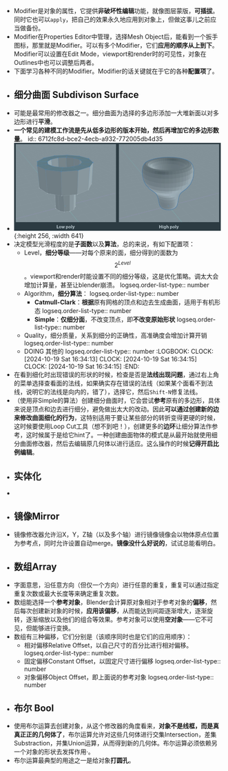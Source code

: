- Modifier是对象的属性，它提供**非破坏性编辑**功能，就像图层蒙版，**可插拔**。同时它也可以`apply`，把自己的效果永久地应用到对象上，但做这事儿之前应当做备份。
- Modifier在Properties Editor中管理，选择Mesh Object后，能看到一个扳手图标，那里就是Modifier。可以有多个Modifier，它们**应用的顺序从上到下**。Modifier可以设置在Edit Mode，viewport和render时的可见性，对象在Outlines中也可以调整后两者。
- 下面学习各种不同的Modifier。Modifier的话关键就在于它的各种**配置项**了。
- ## 细分曲面 Subdivison Surface
- 可能是最常用的修改器之一。细分曲面为选择的多边形添加一大堆新面以对多边形进行**平滑**。
- **一个常见的建模工作流是先从低多边形的版本开始，然后再增加它的多边形数量**。
  id:: 6712fc8d-bce2-4ecb-a932-772005db4d35
- ![image.png](../assets/image_1729306064470_0.png){:height 256, :width 641}
- 决定模型光滑程度的是**子面数**以及**算法**，总的来说，有如下配置项：
	- Level，**细分等级**——对每个原来的面，细分得到的面数为$$2^{Level}$$。viewport和render时能设置不同的细分等级，这是优化策略。调太大会增加计算量，甚至让blender崩溃。
	  logseq.order-list-type:: number
	- Algorithm，**细分算法**：
	  logseq.order-list-type:: number
		- **Catmull-Clark**：**根据**原有网格的顶点和边去生成曲面，适用于有机形态
		  logseq.order-list-type:: number
		- **Simple**：**仅细分面**，不改变顶点，即**不改变原始形状**
		  logseq.order-list-type:: number
	- Quality，细分质量，关系到细分的正确性，高准确度会增加计算开销
	  logseq.order-list-type:: number
	- DOING 其他的
	  logseq.order-list-type:: number
	  :LOGBOOK:
	  CLOCK: [2024-10-19 Sat 16:34:13]
	  CLOCK: [2024-10-19 Sat 16:34:15]
	  CLOCK: [2024-10-19 Sat 16:34:15]
	  :END:
- 在看到细化时出现错误的形状的时候，检查是否是**法线出现问题**，通过右上角的菜单选择查看面的法线，如果确实存在错误的法线（如果某个面看不到法线，说明它的法线是向内的，错了），选择它，然后`Shift-N`修复法线。
- （使用非Simple的算法）创建细分曲面时，它会尝试**参考**原有的多边形，具体来说是顶点和边去进行细分，避免做出太大的改动。因此**可以通过创建新的边来修改曲面细化的行为**，这特别适用于要让某些部分的转折变得更硬的时候，这时候要使用Loop Cut工具（想不到吧！），创建更多的**边环**让细分算法作参考，这时候属于是给它hint了。一种创建曲面物体的模式是从最开始就使用细分曲面修改器，然后去编辑原几何体以进行适应。这么操作的时候**记得开启比例编辑**。
- ## 实体化
-
- ## 镜像Mirror
- 镜像修改器允许沿X，Y，Z轴（以及多个轴）进行镜像镜像会以物体原点位置为参考点，同时允许设置自动merge。**镜像没什么好说的**，试试总能看明白。
- ## 数组Array
- 字面意思，沿任意方向（但仅一个方向）进行任意的重复，重复可以通过指定重复次数或最大长度等来确定重复次数。
- 数组能选择一个**参考对象**，Blender会计算原对象相对于参考对象的**偏移**，然后每次创建新对象的时候，**应用该偏移**，从而能达到间距逐渐增大，逐渐旋转，逐渐缩放以及他们的组合等效果。参考对象可以使用**空对象**——它不可见，但能够进行变换。
- 数组有三种偏移，它们分别是（该顺序同时也是它们的应用顺序）：
	- 相对偏移Relative Offset，以自己尺寸的百分比进行相对偏移。
	  logseq.order-list-type:: number
	- 固定偏移Constant Offset，以固定尺寸进行偏移
	  logseq.order-list-type:: number
	- 对象偏移Object Offset，即上面说的参考对象
	  logseq.order-list-type:: number
- ## 布尔 Bool
- 使用布尔运算去创建对象，从这个修改器的角度看来，**对象不是线框，而是真真正正的几何体了**，布尔运算允许对这些几何体进行交集Intersection，差集Substraction，并集Union运算，从而得到新的几何体。布尔运算必须依赖另一个对象的形状去发挥作用·。
- 布尔运算最典型的用途之一是给对象**打圆孔**。